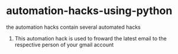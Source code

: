 # automation-hacks-using-python 
the automation hacks contain several automated hacks 

1. This automation hack is used to froward the latest email to the respective person of your gmail account
